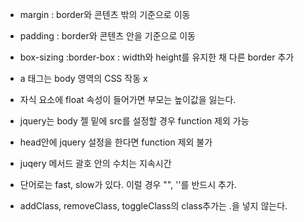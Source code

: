 * margin : border와 콘텐츠 밖의 기준으로 이동

* padding : border와 콘텐츠 안을 기준으로 이동

* box-sizing :border-box : width와 height를 유지한 채 다른 border 추가

* a 태그는 body 영역의 CSS 작동 x

* 자식 요소에 float 속성이 들어가면 부모는 높이값을 잃는다.

* jquery는 body 젤 밑에 src를 설정할 경우 function 제외 가능

* head안에 jquery 설정을 한다면 function 제외 불가

* juqery 메서드 괄호 안의 수치는 지속시간

* 단어로는 fast, slow가 있다. 이럴 경우 "", ''를 반드시 추가.

* addClass, removeClass, toggleClass의 class추가는 .을 넣지 않는다.
